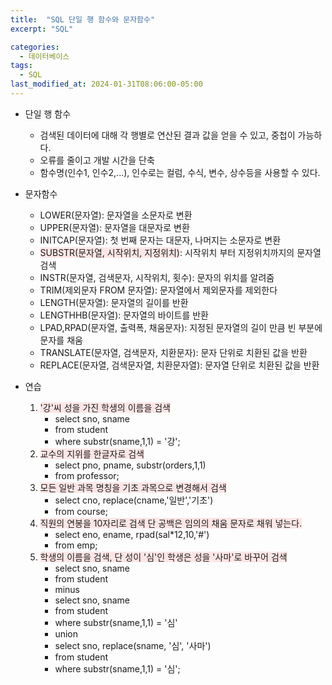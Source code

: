 ```yaml
---
title:  "SQL 단일 행 함수와 문자함수"
excerpt: "SQL"

categories:
  - 데이터베이스
tags:
  - SQL
last_modified_at: 2024-01-31T08:06:00-05:00
---
```


+ 단일 행 함수
    - 검색된 데이터에 대해 각 행별로 연산된 결과 값을 얻을 수 있고, 중첩이 가능하다.
    - 오류를 줄이고 개발 시간을 단축
    - 함수명(인수1, 인수2,...), 인수로는 컬럼, 수식, 변수, 상수등을 사용할 수 있다.

+ 문자함수
    - LOWER(문자열): 문자열을 소문자로 변환
    - UPPER(문자열): 문자열을 대문자로 변환
    - INITCAP(문자열): 첫 번째 문자는 대문자, 나머지는 소문자로 변환
    - <span style="background-color:#FFE6E6">SUBSTR(문자열, 시작위치, 지정위치)</span>: 시작위치 부터 지정위치까지의 문자열 검색
    - INSTR(문자열, 검색문자, 시작위치, 횟수): 문자의 위치를 알려줌
    - TRIM(제외문자 FROM 문자열): 문자열에서 제외문자를 제외한다
    - LENGTH(문자열): 문자열의 길이를 반환
    - LENGTHHB(문자열): 문자열의 바이트를 반환
    - LPAD,RPAD(문자열, 출력폭, 채움문자): 지정된 문자열의 길이 만큼 빈 부분에 문자를 채움
    - TRANSLATE(문자열, 검색문자, 치환문자): 문자 단위로 치환된 값을 반환
    - REPLACE(문자열, 검색문자열, 치환문자열): 문자열 단위로 치환된 값을 반환

+ 연습
    1. <span style="background-color:#FFE6E6">'강'씨 성을 가진 학생의 이름을 검색</span>
        - select sno, sname
        - from student
        - where substr(sname,1,1) = '강';
    1. <span style="background-color:#FFE6E6">교수의 지위를 한글자로 검색</span>
        - select pno, pname, substr(orders,1,1)
        - from professor;
    1. <span style="background-color:#FFE6E6">모든 일반 과목 명칭을 기초 과목으로 변경해서 검색</span>
        - select cno, replace(cname,'일반','기초')
        - from course;
    1. <span style="background-color:#FFE6E6">직원의 연봉을 10자리로 검색 단 공백은 임의의 채움 문자로 채워 넣는다.</span>
        - select eno, ename, rpad(sal*12,10,'#')
        - from emp;
    1. <span style="background-color:#FFE6E6">학생의 이름을 검색, 단 성이 '심'인 학생은 성을 '사마'로 바꾸어 검색</span>
        - select sno, sname
        - from student
        - minus
        - select sno, sname
        - from student
        - where substr(sname,1,1) = '심'
        - union
        - select sno, replace(sname, '심', '사마')
        - from student
        - where substr(sname,1,1) = '심';